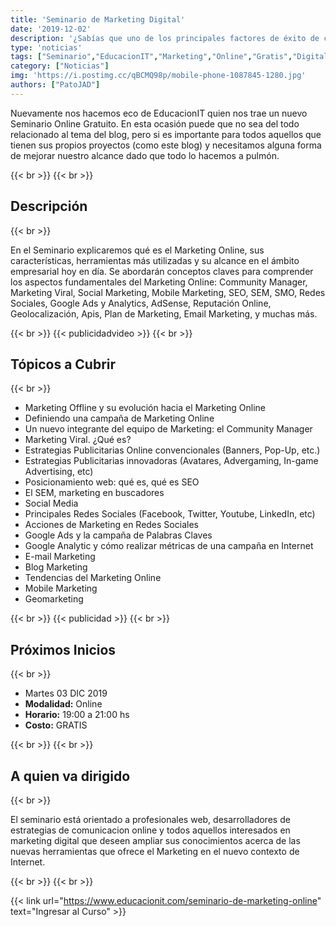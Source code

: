 ```yaml
---
title: 'Seminario de Marketing Digital'
date: '2019-12-02'
description: '¿Sabías que uno de los principales factores de éxito de cualquier organización es su presencia en internet? El adecuado uso de Redes Sociales como herramientas de publicidad digital, puede transformar tu negocio.'
type: 'noticias'
tags: ["Seminario","EducacionIT","Marketing","Online","Gratis","Digital"]
category: ["Noticias"]
img: 'https://i.postimg.cc/qBCMQ98p/mobile-phone-1087845-1280.jpg'
authors: ["PatoJAD"]
---
```


Nuevamente nos hacemos eco de EducacionIT quien nos trae un nuevo Seminario Online Gratuito. En esta ocasión puede que no sea del todo relacionado al tema del blog, pero si es importante para todos aquellos que tienen sus propios proyectos (como este blog) y necesitamos alguna forma de mejorar nuestro alcance dado que todo lo hacemos a pulmón.

{{< br >}}
{{< br >}}

## Descripción

{{< br >}}

En el Seminario explicaremos qué es el Marketing Online, sus características, herramientas más utilizadas y su alcance en el ámbito empresarial hoy en día. Se abordarán conceptos claves para comprender los aspectos fundamentales del Marketing Online: Community Manager, Marketing Viral, Social Marketing, Mobile Marketing, SEO, SEM, SMO, Redes Sociales, Google Ads y Analytics, AdSense, Reputación Online, Geolocalización, Apis, Plan de Marketing, Email Marketing, y muchas más.

{{< br >}}
{{< publicidadvideo >}}
{{< br >}}

## Tópicos a Cubrir

{{< br >}}

* Marketing Offline y su evolución hacia el Marketing Online
* Definiendo una campaña de Marketing Online
* Un nuevo integrante del equipo de Marketing: el Community Manager
* Marketing Viral. ¿Qué es?
* Estrategias Publicitarias Online convencionales (Banners, Pop-Up, etc.)
* Estrategias Publicitarias innovadoras (Avatares, Advergaming, In-game Advertising, etc)
* Posicionamiento web: qué es, qué es SEO
* El SEM, marketing en buscadores
* Social Media
* Principales Redes Sociales (Facebook, Twitter, Youtube, LinkedIn, etc)
* Acciones de Marketing en Redes Sociales
* Google Ads y la campaña de Palabras Claves
* Google Analytic y cómo realizar métricas de una campaña en Internet
* E-mail Marketing
* Blog Marketing
* Tendencias del Marketing Online
* Mobile Marketing
* Geomarketing

{{< br >}}
{{< publicidad >}}
{{< br >}}

## Próximos Inicios

{{< br >}}

* Martes 03 DIC 2019
* **Modalidad:** Online
* **Horario:** 19:00 a 21:00 hs
* **Costo:** GRATIS

{{< br >}}
{{< br >}}

## A quien va dirigido

{{< br >}}

El seminario está orientado a profesionales web, desarrolladores de estrategias de comunicacion online y todos aquellos interesados en marketing digital que deseen ampliar sus conocimientos acerca de las nuevas herramientas que ofrece el Marketing en el nuevo contexto de Internet.

{{< br >}}
{{< br >}}

{{< link url="https://www.educacionit.com/seminario-de-marketing-online" text="Ingresar al Curso" >}}
